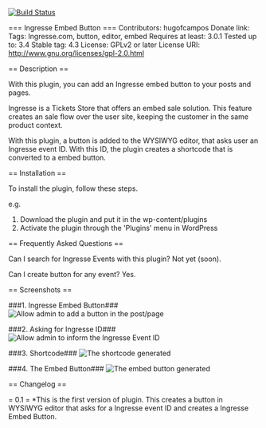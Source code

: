 [![Build Status](https://travis-ci.org/hugofcampos/wp-ingresse-embed-plugin.png?branch=master)](https://travis-ci.org/hugofcampos/wp-ingresse-embed-plugin)

=== Ingresse Embed Button ===
Contributors: hugofcampos
Donate link:
Tags: Ingresse.com, button, editor, embed
Requires at least: 3.0.1
Tested up to: 3.4
Stable tag: 4.3
License: GPLv2 or later
License URI: http://www.gnu.org/licenses/gpl-2.0.html

== Description ==

With this plugin, you can add an Ingresse embed button to your posts and pages.

Ingresse is a Tickets Store that offers an embed sale solution. This feature creates an sale flow over the user site, keeping the customer in the same product context.

With this plugin, a button is added to the WYSIWYG editor, that asks user an Ingresse event ID. With this ID, the plugin creates a shortcode that is converted to a embed button.

== Installation ==

To install the plugin, follow these steps.

e.g.

1. Download the plugin and put it in the wp-content/plugins
2. Activate the plugin through the 'Plugins' menu in WordPress

== Frequently Asked Questions ==

Can I search for Ingresse Events with this plugin? Not yet (soon).

Can I create button for any event? Yes.

== Screenshots ==

###1. Ingresse Embed Button###
![Allow admin to add a button in the post/page
](https://drive.google.com/open?id=0ByJ8urchHY9mM2tXcE5Wb0hfckE&authuser=0)

###2. Asking for Ingresse ID###
![Allow admin to inform the Ingresse Event ID
](https://drive.google.com/open?id=0ByJ8urchHY9mZjM1QzY4eVlET0U&authuser=0)

###3. Shortcode###
![The shortcode generated
](https://drive.google.com/open?id=0ByJ8urchHY9mY2syNlF1WGFkWHM&authuser=0)

###4. The Embed Button###
![The embed button generated
](https://drive.google.com/open?id=0ByJ8urchHY9mSjJuejNMc0JxdVk&authuser=0)

== Changelog ==

= 0.1 =
*This is the first version of plugin. This creates a button in WYSIWYG
editor that asks for a Ingresse event ID and creates a Ingresse Embed
Button.

